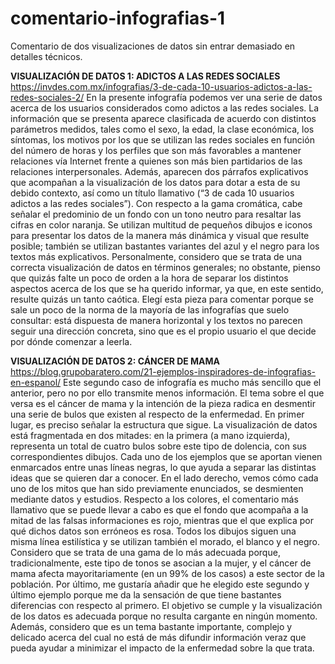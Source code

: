 # comentario-infografias-1
Comentario de dos visualizaciones de datos sin entrar demasiado en detalles técnicos. 

**VISUALIZACIÓN DE DATOS 1: ADICTOS A LAS REDES SOCIALES**
https://invdes.com.mx/infografias/3-de-cada-10-usuarios-adictos-a-las-redes-sociales-2/ 
En la presente infografía podemos ver una serie de datos acerca de los usuarios considerados como adictos a las redes sociales. 
La información que se presenta aparece clasificada de acuerdo con distintos parámetros medidos, tales como el sexo, la edad, la clase económica, los síntomas, los motivos por los que se utilizan las redes sociales en función del número de horas y los perfiles que son más favorables a mantener relaciones vía Internet frente a quienes son más bien partidarios de las relaciones interpersonales. 
Además, aparecen dos párrafos explicativos que acompañan a la visualización de los datos para dotar a esta de su debido contexto, así como un título llamativo (“3 de cada 10 usuarios adictos a las redes sociales”). 
Con respecto a la gama cromática, cabe señalar el predominio de un fondo con un tono neutro para resaltar las cifras en color naranja. Se utilizan multitud de pequeños dibujos e iconos para presentar los datos de la manera más dinámica y visual que resulte posible; también se utilizan bastantes variantes del azul y el negro para los textos más explicativos. 
Personalmente, considero que se trata de una correcta visualización de datos en términos generales; no obstante, pienso que quizás falte un poco de orden a la hora de separar los distintos aspectos acerca de los que se ha querido informar, ya que, en este sentido, resulte quizás un tanto caótica. Elegí esta pieza para comentar porque se sale un poco de la norma de la mayoría de las infografías que suelo consultar: está dispuesta de manera horizontal y los textos no parecen seguir una dirección concreta, sino que es el propio usuario el que decide por dónde comenzar a leerla.

**VISUALIZACIÓN DE DATOS 2: CÁNCER DE MAMA**
https://blog.grupobaratero.com/21-ejemplos-inspiradores-de-infografias-en-espanol/ 
Este segundo caso de infografía es mucho más sencillo que el anterior, pero no por ello transmite menos información. El tema sobre el que versa es el cáncer de mama y la intención de la pieza radica en desmentir una serie de bulos que existen al respecto de la enfermedad. 
En primer lugar, es preciso señalar la estructura que sigue. La visualización de datos está fragmentada en dos mitades: en la primera (a mano izquierda), representa un total de cuatro bulos sobre este tipo de dolencia, con sus correspondientes dibujos. Cada uno de los ejemplos que se aportan vienen enmarcados entre unas líneas negras, lo que ayuda a separar las distintas ideas que se quieren dar a conocer. En el lado derecho, vemos cómo cada uno de los mitos que han sido previamente enunciados, se desmienten mediante datos y estudios. 
Respecto a los colores, el comentario más llamativo que se puede llevar a cabo es que el fondo que acompaña a la mitad de las falsas informaciones es rojo, mientras que el que explica por qué dichos datos son erróneos es rosa. Todos los dibujos siguen una misma línea estilística y se utilizan también el morado, el blanco y el negro. Considero que se trata de una gama de lo más adecuada porque, tradicionalmente, este tipo de tonos se asocian a la mujer, y el cáncer de mama afecta mayoritariamente (en un 99% de los casos) a este sector de la población. 
Por último, me gustaría añadir que he elegido este segundo y último ejemplo porque me da la sensación de que tiene bastantes diferencias con respecto al primero. El objetivo se cumple y la visualización de los datos es adecuada porque no resulta cargante en ningún momento. Además, considero que es un tema bastante importante, complejo y delicado acerca del cual no está de más difundir información veraz que pueda ayudar a minimizar el impacto de la enfermedad sobre la que trata. 
